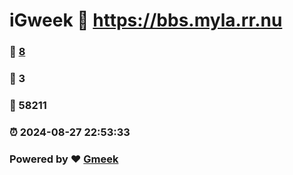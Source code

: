 # iGweek :link: https://bbs.myla.rr.nu 
### :page_facing_up: [8](https://bbs.myla.rr.nu/tag.html) 
### :speech_balloon: 3 
### :hibiscus: 58211 
### :alarm_clock: 2024-08-27 22:53:33 
### Powered by :heart: [Gmeek](https://github.com/Meekdai/Gmeek)
